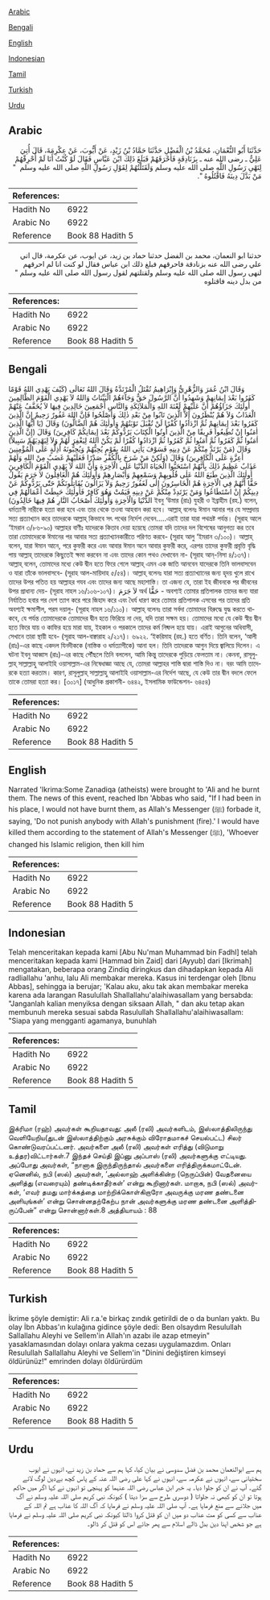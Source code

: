 [Arabic](#arabic)

[Bengali](#bengali)

[English](#english)

[Indonesian](#indonesian)

[Tamil](#tamil)

[Turkish](#turkish)

[Urdu](#urdu)

## Arabic


<div dir="rtl" lang="ar" style={{fontSize:'larger',backgroundColor:'#f8f9fa',padding:20}}>
حَدَّثَنَا أَبُو النُّعْمَانِ، مُحَمَّدُ بْنُ الْفَضْلِ حَدَّثَنَا حَمَّادُ بْنُ زَيْدٍ، عَنْ أَيُّوبَ، عَنْ عِكْرِمَةَ، قَالَ أُتِيَ عَلِيٌّ ـ رضى الله عنه ـ بِزَنَادِقَةٍ فَأَحْرَقَهُمْ فَبَلَغَ ذَلِكَ ابْنَ عَبَّاسٍ فَقَالَ لَوْ كُنْتُ أَنَا لَمْ أُحْرِقْهُمْ لِنَهْىِ رَسُولِ اللَّهِ صلى الله عليه وسلم وَلَقَتَلْتُهُمْ لِقَوْلِ رَسُولِ اللَّهِ صلى الله عليه وسلم ‏ "‏ مَنْ بَدَّلَ دِينَهُ فَاقْتُلُوهُ ‏"‏‏.‏
</div>
<div style={{backgroundColor:'#f8f9fa',padding:20, marginBottom: 10}}><table> <thead> <tr> <th>References:</th> <th></th> </tr> </thead> <tbody><tr><td>Hadith No</td><td>6922</td></tr><tr><td>Arabic No</td><td>6922</td></tr><tr><td>Reference</td><td>Book 88 Hadith 5</td></tr></tbody></table></div>


<div dir="rtl" lang="ar" style={{fontSize:'larger',backgroundColor:'#f8f9fa',padding:20}}>
حدثنا ابو النعمان، محمد بن الفضل حدثنا حماد بن زيد، عن ايوب، عن عكرمة، قال اتي علي رضى الله عنه بزنادقة فاحرقهم فبلغ ذلك ابن عباس فقال لو كنت انا لم احرقهم لنهى رسول الله صلى الله عليه وسلم ولقتلتهم لقول رسول الله صلى الله عليه وسلم " من بدل دينه فاقتلوه
</div>
<div style={{backgroundColor:'#f8f9fa',padding:20, marginBottom: 10}}><table> <thead> <tr> <th>References:</th> <th></th> </tr> </thead> <tbody><tr><td>Hadith No</td><td>6922</td></tr><tr><td>Arabic No</td><td>6922</td></tr><tr><td>Reference</td><td>Book 88 Hadith 5</td></tr></tbody></table></div>

## Bengali


<div dir="ltr" lang="bn" style={{fontSize:'larger',backgroundColor:'#f8f9fa',padding:20}}>
وَقَالَ ابْنُ عُمَرَ وَالزُّهْرِيُّ وَإِبْرَاهِيمُ تُقْتَلُ الْمُرْتَدَّةُ وَقَالَ اللهُ تَعَالَى (كَيْفَ يَهْدِي اللهُ قَوْمًا كَفَرُوا بَعْدَ إِيمَانِهِمْ وَشَهِدُوا أَنَّ الرَّسُولَ حَقٌّ وَجَآءَهُمْ الْبَيِّنَاتُ وَاللهُ لاَ يَهْدِي الْقَوْمَ الظَّالِمِينَ أُولٰئِكَ جَزَاؤُهُمْ أَنَّ عَلَيْهِمْ لَعْنَةَ اللهِ وَالْمَلآئِكَةِ وَالنَّاسِ أَجْمَعِينَ خَالِدِينَ فِيهَا لاَ يُخَفَّفُ عَنْهُمْ الْعَذَابُ وَلاَ هُمْ يُنْظَرُونَ إِلاَّ الَّذِينَ تَابُوا مِنْ بَعْدِ ذٰلِكَ وَأَصْلَحُوا فَإِنَّ اللهَ غَفُورٌ رَحِيمٌ إِنَّ الَّذِينَ كَفَرُوا بَعْدَ إِيمَانِهِمْ ثُمَّ ازْدَادُوا كُفْرًا لَنْ تُقْبَلَ تَوْبَتُهُمْ وَأُولٰئِكَ هُمْ الضَّالُّونَ) وَقَالَ (يَا أَيُّهَا الَّذِينَ اٰمَنُوا إِنْ تُطِيعُوا فَرِيقًا مِنْ الَّذِينَ أُوتُوا الْكِتَابَ يَرُدُّوكُمْ بَعْدَ إِيمَانِكُمْ كَافِرِينَ) وَقَالَ (إِنَّ الَّذِينَ اٰمَنُوا ثُمَّ كَفَرُوا ثُمَّ اٰمَنُوا ثُمَّ كَفَرُوا ثُمَّ ازْدَادُوا كُفْرًا لَمْ يَكُنْ اللهُ لِيَغْفِرَ لَهُمْ وَلاَ لِيَهْدِيَهُمْ سَبِيلاً) وَقَالَ (مَنْ يَرْتَدَّ مِنْكُمْ عَنْ دِينِهِ فَسَوْفَ يَأْتِي اللهُ بِقَوْمٍ يُحِبُّهُمْ وَيُحِبُّونَهُ أَذِلَّةٍ عَلَى الْمُؤْمِنِينَ أَعِزَّةٍ عَلَى الْكَافِرِينَ) وَقَالَ (وَلَكِنْ مَنْ شَرَحَ بِالْكُفْرِ صَدْرًا فَعَلَيْهِمْ غَضَبٌ مِنْ اللهِ وَلَهُمْ عَذَابٌ عَظِيمٌ ذَلِكَ بِأَنَّهُمْ اسْتَحَبُّوا الْحَيَاةَ الدُّنْيَا عَلَى الْاٰخِرَةِ وَأَنَّ اللهَ لاَ يَهْدِي الْقَوْمَ الْكَافِرِينَ أُولٰئِكَ الَّذِينَ طَبَعَ اللهُ عَلٰى قُلُوبِهِمْ وَسَمْعِهِمْ وَأَبْصَارِهِمْ وَأُولٰئِكَ هُمْ الْغَافِلُونَ لاَ جَرَمَ يَقُولُ حَقًّا أَنَّهُمْ فِي الْاٰخِرَةِ هُمْ الْخَاسِرُونَ إِلٰى لَغَفُورٌ رَحِيمٌ وَلاَ يَزَالُونَ يُقَاتِلُونَكُمْ حَتّٰى يَرُدُّوكُمْ عَنْ دِينِكُمْ إِنْ اسْتَطَاعُوا وَمَنْ يَرْتَدِدْ مِنْكُمْ عَنْ دِينِهِ فَيَمُتْ وَهُوَ كَافِرٌ فَأُولٰئِكَ حَبِطَتْ أَعْمَالُهُمْ فِي الدُّنْيَا وَالْاٰخِرَةِ وَأُولٰئِكَ أَصْحَابُ النَّارِ هُمْ فِيهَا خَالِدُونَ) ইবনু ‘উমার (রাঃ) যুহরী ও ইব্রাহীম (রহ.) বলেন, ধর্মত্যাগী নারীকে হত্যা করা হবে এবং তার থেকে তওবা আহবান করা হবে। আল্লাহ্ বলেনঃ ঈমান আনার পর যে সম্প্রদায় সত্য প্রত্যাখ্যান করে তাদেরকে আল্লাহ্ কিভাবে সৎ পথের নির্দেশ দেবেন.....এরাই তারা যারা পথভ্রষ্ট পর্যন্ত। (সূরাহ আলে ‘ইমরান ৩/৮৬-৯০) আল্লাহর বাণীঃ যাদেরকে কিতাব দেয়া হয়েছে তোমরা যদি তাদের দল বিশেষের আনুগত্য কর তবে তারা তোমাদেরকে ঈমানের পর আবার সত্য প্রত্যাখ্যানকারীতে পরিণত করবে- (সূরাহ আলু ‘ইমরান ৩/১০০)। আল্লাহ্ বলেন, যারা ঈমান আনে, পরে কুফরী করে এবং আবার ঈমান অনে আবার কুফরী করে, এরপর তাদের কুফরী প্রবৃত্তি বৃদ্ধি পায় আল্লাহ্ তাদেরকে কিছুতেই ক্ষমা করবেন না এবং তাদের কোন পথও দেখাবেন না- (সূরাহ আন্-নিসা ৪/১৩৭)। আল্লাহ্ বলেন, তোমাদের মধ্যে কেউ দ্বীন হতে ফিরে গেলে আল্লাহ্ এমন এক জাতি আনবেন যাদেরকে তিনি ভালবাসবেন ও যারা তাঁকে ভালবাসবে- (সূরাহ আল-মায়িদাহ ৫/৫৪)। আল্লাহ্ বলেনঃ যারা সত্য প্রত্যাখ্যানের জন্য হৃদয় খুলে রাখে তাদের উপর পতিত হয় আল্লাহর গযব এবং তাদের জন্য আছে মহাশাস্তি। তা এজন্য যে, তারা ইহ জীবনকে পর জীবনের উপর প্রাধান্য দেয়- (সূরাহ নাহল ১৬/১০৬-১০৭)। لاَ جَرَمَ অর্থ حَقًّا - অবশ্যই তোমার প্রতিপালক তাদের জন্য যারা নির্যাতিত হবার পর দেশ ত্যাগ করে পরে জিহাদ করে এবং ধৈর্য ধারণ করে তোমার প্রতিপালক এসবের পর তাদের প্রতি অবশ্যই ক্ষমাশীল, পরম দয়ালু- (সূরাহ নাহল ১৬/১১০)। আল্লাহ্ বলেনঃ তারা সর্বদা তোমাদের বিরুদ্ধে যুদ্ধ করতে থাকবে, যে পর্যন্ত তোমাদেরকে তোমাদের দ্বীন হতে ফিরিয়ে না দেয়, যদি তারা সক্ষম হয়। তোমাদের মধ্যে যে কেউ স্বীয় দ্বীন হতে ফিরে যায় ও কাফির হয়ে মারা যায়, ইহকাল ও পরকালে তাদের কর্ম নিষ্ফল হয়ে যায়। এরাই আগুনের অধিবাসী, সেখানে তারা স্থায়ী হবে- (সূরাহ আল-বাক্বারাহ ২/২১৭)। ৬৯২২. ‘ইকরিমাহ (রহ.) হতে বর্ণিত। তিনি বলেন, ‘আলী (রাঃ)-এর কাছে একদল যিনদীককে (নাস্তিক ও ধর্মত্যাগীকে) আনা হল। তিনি তাদেরকে আগুন দিয়ে জ্বালিয়ে দিলেন। এ ঘটনা ইবনু আব্বাস (রাঃ)-এর কাছে পৌঁছলে তিনি বললেন, আমি কিন্তু তাদেরকে পুড়িয়ে ফেলতাম না। কেননা, রাসূলুল্লাহ্ সাল্লাল্লাহু আলাইহি ওয়াসাল্লাম-এর নিষেধাজ্ঞা আছে যে, তোমরা আল্লাহর শাস্তি দ্বারা শাস্তি দিও না। বরং আমি তাদেরকে হত্যা করতাম। কারণ, রাসূলুল্লাহ্ সাল্লাল্লাহু আলাইহি ওয়াসাল্লাম-এর নির্দেশ আছে, যে কেউ তার দ্বীন বদলে ফেলে তাকে তোমরা হত্যা কর। [৩০১৭] (আধুনিক প্রকাশনী- ৬৪৪২, ইসলামিক ফাউন্ডেশন- ৬৪৫৪)
</div>
<div style={{backgroundColor:'#f8f9fa',padding:20, marginBottom: 10}}><table> <thead> <tr> <th>References:</th> <th></th> </tr> </thead> <tbody><tr><td>Hadith No</td><td>6922</td></tr><tr><td>Arabic No</td><td>6922</td></tr><tr><td>Reference</td><td>Book 88 Hadith 5</td></tr></tbody></table></div>

## English


<div dir="ltr" lang="en" style={{fontSize:'larger',backgroundColor:'#f8f9fa',padding:20}}>
Narrated 'Ikrima:Some Zanadiqa (atheists) were brought to 'Ali and he burnt them. The news of this event, reached Ibn 'Abbas who said, "If I had been in his place, I would not have burnt them, as Allah's Messenger (ﷺ) forbade it, saying, 'Do not punish anybody with Allah's punishment (fire).' I would have killed them according to the statement of Allah's Messenger (ﷺ), 'Whoever changed his Islamic religion, then kill him
</div>
<div style={{backgroundColor:'#f8f9fa',padding:20, marginBottom: 10}}><table> <thead> <tr> <th>References:</th> <th></th> </tr> </thead> <tbody><tr><td>Hadith No</td><td>6922</td></tr><tr><td>Arabic No</td><td>6922</td></tr><tr><td>Reference</td><td>Book 88 Hadith 5</td></tr></tbody></table></div>

## Indonesian


<div dir="ltr" lang="id" style={{fontSize:'larger',backgroundColor:'#f8f9fa',padding:20}}>
Telah menceritakan kepada kami [Abu Nu'man Muhammad bin Fadhl] telah menceritakan kepada kami [Hammad bin Zaid] dari [Ayyub] dari [Ikrimah] mengatakan, beberapa orang Zindiq diringkus dan dihadapkan kepada Ali radliallahu 'anhu, lalu Ali membakar mereka. Kasus ini terdengar oleh [Ibnu Abbas], sehingga ia berujar; 'Kalau aku, aku tak akan membakar mereka karena ada larangan Rasulullah Shallallahu'alaihiwasallam yang bersabda: "Janganlah kalian menyiksa dengan siksaan Allah, " dan aku tetap akan membunuh mereka sesuai sabda Rasulullah Shallallahu'alaihiwasallam: "Siapa yang mengganti agamanya, bunuhlah
</div>
<div style={{backgroundColor:'#f8f9fa',padding:20, marginBottom: 10}}><table> <thead> <tr> <th>References:</th> <th></th> </tr> </thead> <tbody><tr><td>Hadith No</td><td>6922</td></tr><tr><td>Arabic No</td><td>6922</td></tr><tr><td>Reference</td><td>Book 88 Hadith 5</td></tr></tbody></table></div>

## Tamil


<div dir="ltr" lang="ta" style={{fontSize:'larger',backgroundColor:'#f8f9fa',padding:20}}>
இக்ரிமா (ரஹ்) அவர்கள் கூறியதாவது: அலீ (ரலி) அவர்களிடம், இஸ்லாத்திலிருந்து வெளியேறிய(துடன் இஸ்லாத்திற்கும் அரசுக்கும் விரோதமாகச் செயல்பட்ட) சிலர் கொண்டுவரப்பட்டனர். அவர்களை அலீ (ரலி) அவர்கள் எரித்து (விடுமாறு உத்தர)விட்டார்கள்.7 இந்தச் செய்தி இப்னு அப்பாஸ் (ரலி) அவர்களுக்கு எட்டியது. அப்போது அவர்கள், “நானாக இருந்திருந்தால் அவர்களை எரித்திருக்கமாட்டேன். ஏனெனில், நபி (ஸல்) அவர்கள், ‘அல்லாஹ் அளிக்கின்ற (நெருப்பின்) வேதனையை அளித்து (எவரையும்) தண்டிக்காதீர்கள்’ என்று கூறினார்கள். மாறாக, நபி (ஸல்) அவர்கள், ‘எவர் தமது மார்க்கத்தை மாற்றிக்கொள்கிறாரோ அவருக்கு மரண தண்டனை அளியுங்கள்’ என்று சொன்னதற்கேற்ப நான் அவர்களுக்கு மரண தண்டனை அளித்திருப்பேன்” என்று சொன்னார்கள்.8 அத்தியாயம் : 88
</div>
<div style={{backgroundColor:'#f8f9fa',padding:20, marginBottom: 10}}><table> <thead> <tr> <th>References:</th> <th></th> </tr> </thead> <tbody><tr><td>Hadith No</td><td>6922</td></tr><tr><td>Arabic No</td><td>6922</td></tr><tr><td>Reference</td><td>Book 88 Hadith 5</td></tr></tbody></table></div>

## Turkish


<div dir="ltr" lang="tr" style={{fontSize:'larger',backgroundColor:'#f8f9fa',padding:20}}>
İkrime şöyle demiştir: Ali r.a.'e birkaç zındık getirildi de o da bunları yaktı. Bu olay İbn Abbas'ın kulağına gidince şöyle dedi: Ben olsaydım Resulullah Sallallahu Aleyhi ve Sellem'in AIlah'ın azabı ile azap etmeyin" yasaklamasından dolayı onlara yakma cezası uygulamazdım. Onları Resulullah Sallallahu Aleyhi ve Sellem'in "Dinini değiştiren kimseyi öldürünüz!" emrinden dolayı öldürürdüm
</div>
<div style={{backgroundColor:'#f8f9fa',padding:20, marginBottom: 10}}><table> <thead> <tr> <th>References:</th> <th></th> </tr> </thead> <tbody><tr><td>Hadith No</td><td>6922</td></tr><tr><td>Arabic No</td><td>6922</td></tr><tr><td>Reference</td><td>Book 88 Hadith 5</td></tr></tbody></table></div>

## Urdu


<div dir="rtl" lang="ur" style={{fontSize:'larger',backgroundColor:'#f8f9fa',padding:20}}>
ہم سے ابوالنعمان محمد بن فضل سدوسی نے بیان کیا، کہا ہم سے حماد بن زید نے، انہوں نے ایوب سختیانی سے، انہوں نے عکرمہ سے، انہوں نے کہا علی رضی اللہ عنہ کے پاس کچھ بےدین لوگ لائے گئے۔ آپ نے ان کو جلوا دیا۔ یہ خبر ابن عباس رضی اللہ عنہما کو پہنچی تو انہوں نے کہا اگر میں حاکم ہوتا تو ان کو کبھی نہ جلواتا ( دوسری طرح سے سزا دیتا ) کیونکہ نبی کریم صلی اللہ علیہ وسلم نے آگ میں جلانے سے منع فرمایا ہے۔ آپ صلی اللہ علیہ وسلم نے فرمایا کہ آگ اللہ کا عذاب ہے تم اللہ کے عذاب سے کسی کو مت عذاب دو میں ان کو قتل کروا ڈالتا کیونکہ نبی کریم صلی اللہ علیہ وسلم نے فرمایا ہے جو شخص اپنا دین بدل ڈالے اسلام سے پھر جائے اس کو قتل کر ڈالو۔
</div>
<div style={{backgroundColor:'#f8f9fa',padding:20, marginBottom: 10}}><table> <thead> <tr> <th>References:</th> <th></th> </tr> </thead> <tbody><tr><td>Hadith No</td><td>6922</td></tr><tr><td>Arabic No</td><td>6922</td></tr><tr><td>Reference</td><td>Book 88 Hadith 5</td></tr></tbody></table></div>